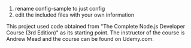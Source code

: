 1) rename config-sample to just config
2) edit the included files with your own information


This project used code obtained from "The Complete Node.js Developer Course (3rd Edition)" as its starting point. The instructor of the course is Andrew Mead and the course can be found on Udemy.com.
